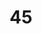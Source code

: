 ---
title: "45"
imageurl: "../src/content/assets/45.webp"
dwnurl: "https://imgs1.thamizhnation.org/45.jpg"
tags: ['thalaivar']
---